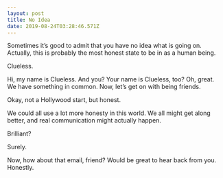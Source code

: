 ```yaml
---
layout: post
title: No Idea
date: 2019-08-24T03:28:46.571Z
---
```

Sometimes it’s good to admit that you have no idea what is going on. Actually, this is probably the most honest state to be in as a human being. 

Clueless.

Hi, my name is Clueless. And you? Your name is Clueless, too? Oh, great. We have something in common. Now, let’s get on with being friends.

Okay, not a Hollywood start, but honest. 

We could all use a lot more honesty in this world. We all might get along better, and real communication might actually happen.

Brilliant? 

Surely.

Now, how about that email, friend? Would be great to hear back from you. Honestly.
